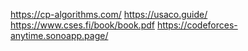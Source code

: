 https://cp-algorithms.com/
https://usaco.guide/
https://www.cses.fi/book/book.pdf
https://codeforces-anytime.sonoapp.page/
